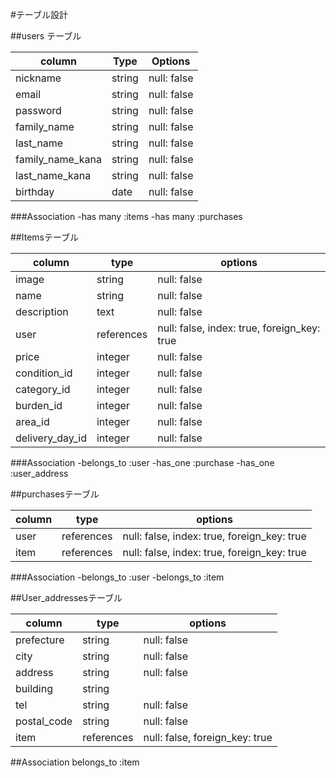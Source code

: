 #テーブル設計

##users テーブル

| column           | Type   | Options     |
| ---------------- | ------ | ----------- |
| nickname         | string | null: false |
| email            | string | null: false |
| password         | string | null: false |
| family_name      | string | null: false |
| last_name        | string | null: false |
| family_name_kana | string | null: false |
| last_name_kana   | string | null: false |
| birthday         | date   | null: false |

###Association
-has many :items
-has many :purchases

##Itemsテーブル

| column           | type       | options                                     |
| ---------------- | ---------- | ------------------------------------------- |
| image            | string     | null: false                                 |
| name             | string     | null: false                                 |
| description      | text       | null: false                                 |
| user             | references | null: false, index: true, foreign_key: true |
| price            | integer    | null: false                                 |
| condition_id     | integer    | null: false                                 |
| category_id      | integer    | null: false                                 |
| burden_id        | integer    | null: false                                 |
| area_id          | integer    | null: false                                 |
| delivery_day_id | integer    | null: false                                 |

###Association
-belongs_to :user
-has_one :purchase
-has_one :user_address

##purchasesテーブル

| column          | type       | options                                     |
| --------------- | ---------- | ------------------------------------------- |
| user            | references | null: false, index: true, foreign_key: true |
| item            | references | null: false, index: true, foreign_key: true |

###Association
-belongs_to :user
-belongs_to :item

##User_addressesテーブル

| column      | type       | options                        |
| ----------- | ---------- | ------------------------------ |
| prefecture  | string     | null: false                    |
| city        | string     | null: false                    |
| address     | string     | null: false                    |
| building    | string     |                                |
| tel         | string     | null: false                    |
| postal_code | string     | null: false                    |
| item        | references | null: false, foreign_key: true |

##Association
belongs_to :item